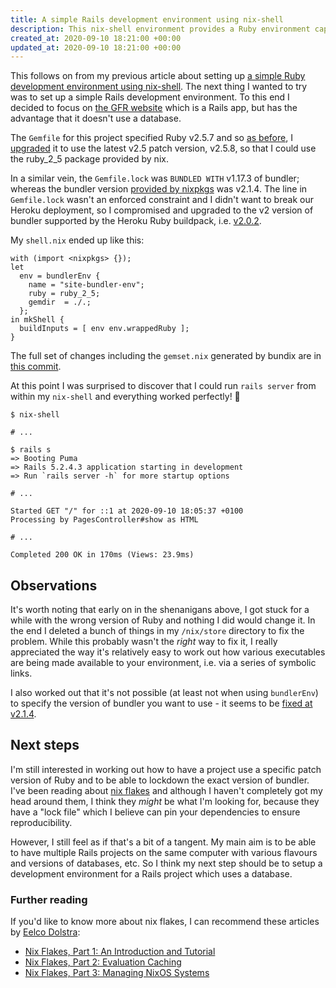 ```yaml
---
title: A simple Rails development environment using nix-shell
description: This nix-shell environment provides a Ruby environment capable of running a Rails app without a database
created_at: 2020-09-10 18:21:00 +00:00
updated_at: 2020-09-10 18:21:00 +00:00
---
```


This follows on from my previous article about setting up [a simple Ruby development environment using nix-shell][nix-shell-article]. The next thing I wanted to try was to set up a simple Rails development environment. To this end I decided to focus on [the GFR website][] which is a Rails app, but has the advantage that it doesn't use a database.

The `Gemfile` for this project specified Ruby v2.5.7 and so [as before][nix-ruby-env], I [upgraded][ruby-upgrade] it to use the latest v2.5 patch version, v2.5.8, so that I could use the ruby_2_5 package provided by nix.

In a similar vein, the `Gemfile.lock` was `BUNDLED WITH` v1.17.3 of bundler; whereas the bundler version [provided by nixpkgs][nixpkgs-bundler-version] was v2.1.4. The line in `Gemfile.lock` wasn't an enforced constraint and I didn't want to break our Heroku deployment, so I compromised and upgraded to the v2 version of bundler supported by the Heroku Ruby buildpack, i.e. [v2.0.2][heroku-bundler-version].

My `shell.nix` ended up like this:

    with (import <nixpkgs> {});
    let
      env = bundlerEnv {
        name = "site-bundler-env";
        ruby = ruby_2_5;
        gemdir  = ./.;
      };
    in mkShell {
      buildInputs = [ env env.wrappedRuby ];
    }

The full set of changes including the `gemset.nix` generated by bundix are in [this commit][nixify-commit].

At this point I was surprised to discover that I could run `rails server` from within my `nix-shell` and everything worked perfectly! 🚀

    $ nix-shell

    # ...

    $ rails s
    => Booting Puma
    => Rails 5.2.4.3 application starting in development
    => Run `rails server -h` for more startup options

    # ...

    Started GET "/" for ::1 at 2020-09-10 18:05:37 +0100
    Processing by PagesController#show as HTML

    # ...

    Completed 200 OK in 170ms (Views: 23.9ms)

## Observations

It's worth noting that early on in the shenanigans above, I got stuck for a while with the wrong version of Ruby and nothing I did would change it. In the end I deleted a bunch of things in my `/nix/store` directory to fix the problem. While this probably wasn't the _right_ way to fix it, I really appreciated the way it's relatively easy to work out how various executables are being made available to your environment, i.e. via a series of symbolic links.

I also worked out that it's not possible (at least not when using `bundlerEnv`) to specify the version of bundler you want to use - it seems to be [fixed at v2.1.4][bundler-env-bundler-version].

## Next steps

I'm still interested in working out how to have a project use a specific patch version of Ruby and to be able to lockdown the exact version of bundler. I've been reading about [nix flakes][] and although I haven't completely got my head around them, I think they _might_ be what I'm looking for, because they have a "lock file" which I believe can pin your dependencies to ensure reproducibility.

However, I still feel as if that's a bit of a tangent. My main aim is to be able to have multiple Rails projects on the same computer with various flavours and versions of databases, etc. So I think my next step should be to setup a development environment for a Rails project which uses a database.

### Further reading

If you'd like to know more about nix flakes, I can recommend these articles by [Eelco Dolstra][]:

* [Nix Flakes, Part 1: An Introduction and Tutorial](https://www.tweag.io/blog/2020-05-25-flakes/)
* [Nix Flakes, Part 2: Evaluation Caching](https://www.tweag.io/blog/2020-06-25-eval-cache/)
* [Nix Flakes, Part 3: Managing NixOS Systems](https://www.tweag.io/blog/2020-07-31-nixos-flakes/)

[nix-shell-article]: /blog/2020-07-26-a-simple-ruby-development-environment-using-nix-shell
[the GFR website]: https://github.com/freerange/site
[nixpkgs-bundler-version]: https://github.com/NixOS/nixpkgs/blob/b71dc9d264ef0bad32de437ec9105000c952654d/pkgs/development/ruby-modules/bundler/default.nix#L7
[ruby-upgrade]: https://github.com/freerange/site/commit/75ae0e850fd0d8bf9c7abf48a543fdc9607f3dc4#diff-8b7db4d5cc4b8f6dc8feb7030baa2478
[heroku-bundler-version]: https://devcenter.heroku.com/articles/ruby-support#libraries
[nix-ruby-env]: /blog/2020-07-26-a-simple-ruby-development-environment-using-nix-shell#a-ruby-development-environment-using-nix-shell
[nix flakes]: https://github.com/NixOS/rfcs/pull/49
[shell-nix]: https://github.com/freerange/site/commit/8e5f37af715829d27c57e0f5e8a38e6f36b44b01
[bundler-env-bundler-version]: https://github.com/NixOS/nixpkgs/blob/master/pkgs/development/ruby-modules/bundler/default.nix#L7
[Eelco Dolstra]: https://edolstra.github.io/
[nixify-commit]: https://github.com/freerange/site/commit/8e5f37af715829d27c57e0f5e8a38e6f36b44b01
